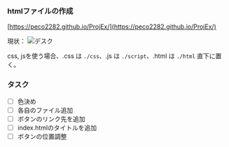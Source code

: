 ### htmlファイルの作成

[https://peco2282.github.io/ProjEx/](https://peco2282.github.io/ProjEx/)

現状：
![デスク](https://gyazo.com/236ecedba8f28f8b38aef59f0d3bb5b6.png)

css, jsを使う場合、.css は `./css`、.js は `./script`、.html は `./html` 直下に置く。

### タスク
- [ ] 色決め
- [ ] 各自のファイル追加
- [ ] ボタンのリンク先を追加
- [ ] index.htmlのタイトルを追加
- [ ] ボタンの位置調整